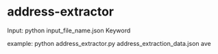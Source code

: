 # address-extractor

Input: python input_file_name.json Keyword

example: python address_extractor.py address_extraction_data.json ave

